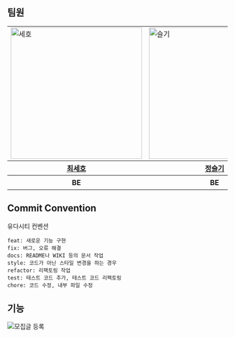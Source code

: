 ## 팀원
<div align="center">
	<table>
	<tr>
	<td><img width="300" alt="세호" src="https://avatars.githubusercontent.com/u/96410921?v=4"></td>
	<td><img width="300" alt="슬기" src="https://avatars.githubusercontent.com/u/135789383?v=)"> </td>
	    <td><img width="300" alt="우진" src="https://avatars.githubusercontent.com/u/126751594?v=4">
	    <td><img width="300" alt="세정" src="https://avatars.githubusercontent.com/u/64718002?v=4"></td>
	</tr>
		<tr>
   <th><a href="https://github.com/sseho"> 최세호</a> </th>
	<th><a href="https://github.com/wisdom0405"> 정슬기 </a></th>
  <th><a href="https://github.com/getsetgo1"> 박우진</a> </th>
  <th><a href="https://github.com/clean2001"> 김세정</a> </th>
	  </tr>
<th> BE </th>
<th> BE </th>
<th> BE </th>
<th> BE, 팀장 </th>
	</table>
</div>

## Commit Convention
유다시티 컨벤션
```
feat: 새로운 기능 구현
fix: 버그, 오류 해결
docs: README나 WIKI 등의 문서 작업
style: 코드가 아닌 스타일 변경을 하는 경우
refactor: 리팩토링 작업
test: 테스트 코드 추가, 테스트 코드 리팩토링
chore: 코드 수정, 내부 파일 수정
```

## 기능

![모집글 등록](https://github.com/user-attachments/assets/c33bfbf5-0730-4c1d-bf17-4eb37f99a319)

